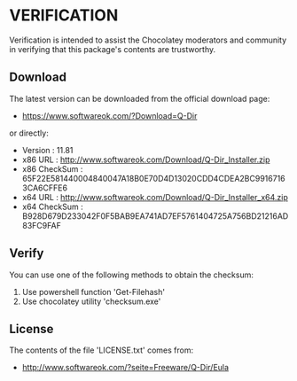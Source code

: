 # VERIFICATION
Verification is intended to assist the Chocolatey moderators and community in verifying that this package's contents are trustworthy.

## Download
The latest version can be downloaded from the official download page:
- https://www.softwareok.com/?Download=Q-Dir

or directly:
- Version      : 11.81
- x86 URL      : http://www.softwareok.com/Download/Q-Dir_Installer.zip
- x86 CheckSum : 65F22E581440004840047A18B0E70D4D13020CDD4CDEA2BC99167163CA6CFFE6
- x64 URL      : http://www.softwareok.com/Download/Q-Dir_Installer_x64.zip
- x64 CheckSum : B928D679D233042F0F5BAB9EA741AD7EF5761404725A756BD21216AD83FC9FAF

## Verify
You can use one of the following methods to obtain the checksum:
1. Use powershell function 'Get-Filehash'
2. Use chocolatey utility 'checksum.exe'


## License
The contents of the file 'LICENSE.txt' comes from:
- http://www.softwareok.com/?seite=Freeware/Q-Dir/Eula

